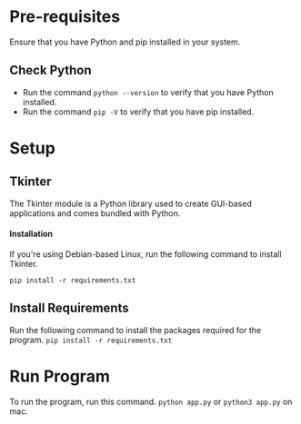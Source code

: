 # Pre-requisites

Ensure that you have Python and pip installed in your system.

## Check Python

- Run the command `python --version` to verify that you have Python installed.
- Run the command `pip -V` to verify that you have pip installed.

# Setup

## Tkinter

The Tkinter module is a Python library used to create GUI-based applications and comes bundled with Python.

#### Installation

If you're using Debian-based Linux, run the following command to install Tkinter.

`pip install -r requirements.txt`

## Install Requirements

Run the following command to install the packages required for the program.
`pip install -r requirements.txt`

# Run Program

To run the program, run this command.
`python app.py` or `python3 app.py` on mac.
